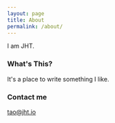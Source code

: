 ```yaml
---
layout: page
title: About
permalink: /about/
---
```


I am JHT.

### What's This?

It's a place to write something I like.

### Contact me

[tao@jht.io](mailto:tao@jht.io)
